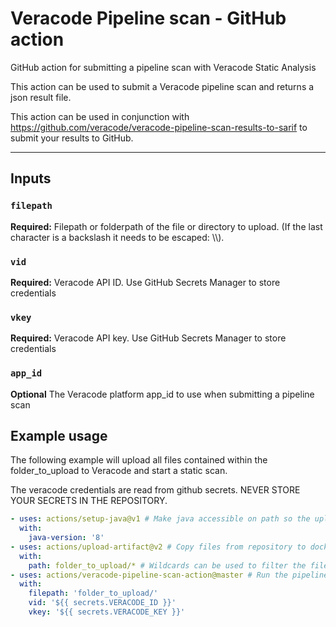 # Veracode Pipeline scan - GitHub action
GitHub action for submitting a pipeline scan with Veracode Static Analysis

This action can be used to submit a Veracode pipeline scan and returns a json result file.

This action can be used in conjunction with https://github.com/veracode/veracode-pipeline-scan-results-to-sarif to submit your results to GitHub.

<hr>

## Inputs

### `filepath`
**Required:** Filepath or folderpath of the file or directory to upload. (If the last character is a backslash it needs to be escaped: \\\\).

### `vid`
**Required:** Veracode API ID. Use GitHub Secrets Manager to store credentials

### `vkey`
**Required:** Veracode API key. Use GitHub Secrets Manager to store credentials

### `app_id`

**Optional** The Veracode platform app_id to use when submitting a pipeline scan

## Example usage

The following example will upload all files contained within the folder_to_upload to Veracode and start a static scan.

The veracode credentials are read from github secrets. NEVER STORE YOUR SECRETS IN THE REPOSITORY.

```yaml
- uses: actions/setup-java@v1 # Make java accessible on path so the uploadandscan action can run.
  with: 
    java-version: '8'
- uses: actions/upload-artifact@v2 # Copy files from repository to docker container so the pipeline scan action can access them.
  with:
    path: folder_to_upload/* # Wildcards can be used to filter the files copied into the container. See: https://github.com/actions/upload-artifact
- uses: actions/veracode-pipeline-scan-action@master # Run the pipeline scan action. Inputs are described above.
  with:
    filepath: 'folder_to_upload/'
    vid: '${{ secrets.VERACODE_ID }}'
    vkey: '${{ secrets.VERACODE_KEY }}'
```

